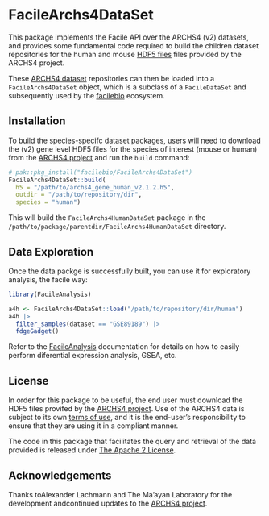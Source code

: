 
<!-- README.md is generated from README.Rmd. Please edit that file -->

# FacileArchs4DataSet

This package implements the Facile API over the ARCHS4 (v2) datasets,
and provides some fundamental code required to build the children
dataset repositories for the human and mouse [HDF5
files](https://maayanlab.cloud/archs4/download.html) files provided by
the ARCHS4 project.

These [ARCHS4 dataset](https://maayanlab.cloud/archs4/index.html)
repositories can then be loaded into a `FacileArchs4DataSet` object,
which is a subclass of a `FacileDataSet` and subsequently used by the
[facilebio](https://facile.bio/) ecosystem.

## Installation

To build the species-specifc dataset packages, users will need to
download the (v2) gene level HDF5 files for the species of interest
(mouse or human) from the [ARCHS4
project](https://maayanlab.cloud/archs4/download.html) and run the
`build` command:

``` r
# pak::pkg_install("facilebio/FacileArchs4DataSet")
FacileArchs4DataSet::build(
  h5 = "/path/to/archs4_gene_human_v2.1.2.h5",
  outdir = "/path/to/repository/dir",
  species = "human")
```

This will build the `FacileArchs4HumanDataSet` package in the
`/path/to/package/parentdir/FacileArchs4HumanDataSet` directory.

## Data Exploration

Once the data packge is successfully built, you can use it for
exploratory analysis, the facile way:

``` r
library(FacileAnalysis)

a4h <- FacileArchs4DataSet::load("/path/to/repository/dir/human")
a4h |>
  filter_samples(dataset == "GSE89189") |>
  fdgeGadget()
```

Refer to the
[FacileAnalysis](https://facilebio.github.io/FacileAnalysis/)
documentation for details on how to easily perform diferential
expression analysis, GSEA, etc.

## License

In order for this package to be useful, the end user must download the
HDF5 files provifed by the [ARCHS4
project](https://maayanlab.cloud/archs4/download.html). Use of the
ARCHS4 data is subject to its own [terms of
use](https://maayanlab.cloud/archs4/help.html), and it is the end-user’s
responsibility to ensure that they are using it in a compliant manner.

The code in this package that facilitates the query and retrieval of the
data provided is released under [The Apache 2
License](https://www.apache.org/licenses/LICENSE-2.0).

## Acknowledgements

Thanks toAlexander Lachmann and The Ma’ayan Laboratory for the
development andcontinued updates to the [ARCHS4
project](https://maayanlab.cloud/archs4/index.html).

